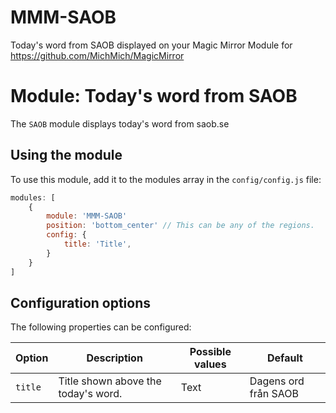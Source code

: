 # MMM-SAOB
Today's word from SAOB displayed on your Magic Mirror
Module for https://github.com/MichMich/MagicMirror

# Module: Today's word from SAOB
The `SAOB` module displays today's word from saob.se

## Using the module

To use this module, add it to the modules array in the `config/config.js` file:
````javascript
modules: [
	{
		module: 'MMM-SAOB'
		position: 'bottom_center' // This can be any of the regions.
		config: {
			title: 'Title',
		}
	}
]
````

## Configuration options

The following properties can be configured:

|Option|                  Description                  |                  Possible values                         | Default |
|------|-----------------------------------------------|----------------------------------------------------------|---------|
|`title`| Title shown above the today's word.| Text | Dagens ord från SAOB |
